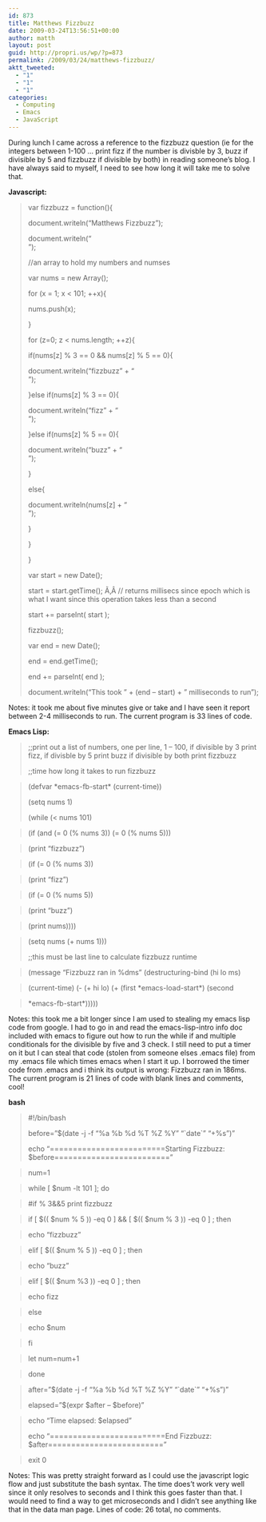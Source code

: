 ```yaml
---
id: 873
title: Matthews Fizzbuzz
date: 2009-03-24T13:56:51+00:00
author: matth
layout: post
guid: http://propri.us/wp/?p=873
permalink: /2009/03/24/matthews-fizzbuzz/
aktt_tweeted:
  - "1"
  - "1"
  - "1"
categories:
  - Computing
  - Emacs
  - JavaScript
---
```

During lunch I came across a reference to the fizzbuzz question (ie for the integers between 1-100 &#8230; print fizz if the number is divisble by 3, buzz if divisible by 5 and fizzbuzz if divisible by both) in reading someone&#8217;s blog. I have always said to myself, I need to see how long it will take me to solve that.

**Javascript:**

> var fizzbuzz = function(){
> 
> document.writeln(&#8220;Matthews Fizzbuzz&#8221;);
> 
> document.writeln(&#8220;<br />&#8221;);
> 
> //an array to hold my numbers and numses
> 
> var nums = new Array();
> 
> for (x = 1; x < 101; ++x){
> 
> nums.push(x);
> 
> }
> 
> for (z=0; z < nums.length; ++z){
> 
> if(nums[z] % 3 == 0 && nums[z] % 5 == 0){
> 
> document.writeln(&#8220;fizzbuzz&#8221; + &#8220;<br />&#8221;);
> 
> }else if(nums[z] % 3 == 0){
> 
> document.writeln(&#8220;fizz&#8221; + &#8220;<br />&#8221;);
> 
> }else if(nums[z] % 5 == 0){
> 
> document.writeln(&#8220;buzz&#8221; + &#8220;<br />&#8221;);
> 
> }
> 
> else{
> 
> document.writeln(nums[z] + &#8220;<br />&#8221;);
> 
> }
> 
> }
> 
> }
> 
> var start = new Date();
> 
> start = start.getTime(); Ã‚Â // returns millisecs since epoch which is what I want since this operation takes less than a second
> 
> start += parseInt( start );
> 
> fizzbuzz();
> 
> var end = new Date();
> 
> end = end.getTime();
> 
> end += parseInt( end );
> 
> document.writeln(&#8220;This took &#8221; + (end &#8211; start) + &#8221; milliseconds to run&#8221;);

Notes: it took me about five minutes give or take and I have seen it report between 2-4 milliseconds to run. The current program is 33 lines of code.

**Emacs Lisp:**

> ;;print out<!--more--> a list of numbers, one per line, 1 &#8211; 100, if divisible by 3 print fizz, if divisble by 5 print buzz if divisible by both print fizzbuzz
> 
> ;;time how long it takes to run fizzbuzz
  
> (defvar \*emacs-fb-start\* (current-time))
> 
> (setq nums 1)
> 
> (while (< nums 101)
  
> (if (and (= 0 (% nums 3)) (= 0 (% nums 5)))
  
> (print &#8220;fizzbuzz&#8221;)
  
> (if (= 0 (% nums 3))
  
> (print &#8220;fizz&#8221;)
  
> (if (= 0 (% nums 5))
  
> (print &#8220;buzz&#8221;)
  
> (print nums))))
  
> (setq nums (+ nums 1)))
> 
> ;;this must be last line to calculate fizzbuzz runtime
  
> (message &#8220;Fizzbuzz ran in %dms&#8221; (destructuring-bind (hi lo ms)
  
> (current-time) (- (+ hi lo) (+ (first \*emacs-load-start\*) (second
  
> \*emacs-fb-start\*)))))

Notes: this took me a bit longer since I am used to stealing my emacs lisp code from google. I had to go in and read the emacs-lisp-intro info doc included with emacs to figure out how to run the while if and multiple conditionals for the divisible by five and 3 check. I still need to put a timer on it but I can steal that code (stolen from someone elses .emacs file) from my .emacs file which times emacs when I start it up. I borrowed the timer code from .emacs and i think its output is wrong: Fizzbuzz ran in 186ms. The current program is 21 lines of code with blank lines and comments, cool!

**bash**

> #!/bin/bash
> 
> before=&#8221;$(date -j -f &#8220;%a %b %d %T %Z %Y&#8221; &#8220;\`date\`&#8221; &#8220;+%s&#8221;)&#8221;
> 
> echo &#8220;=========================Starting Fizzbuzz: $before=========================&#8221;
  
> num=1
  
> while [ $num -lt 101 ]; do
  
> #if % 3&&5 print fizzbuzz
  
> if [ $(( $num % 5 )) -eq 0 ] && [ $(( $num % 3 )) -eq 0 ] ; then
  
> echo &#8220;fizzbuzz&#8221;
  
> elif [ $(( $num % 5 )) -eq 0 ] ; then
  
> echo &#8220;buzz&#8221;
  
> elif [ $(( $num %3 )) -eq 0 ] ; then
  
> echo fizz
  
> else
  
> echo $num
  
> fi
  
> let num=num+1
  
> done
  
> after=&#8221;$(date -j -f &#8220;%a %b %d %T %Z %Y&#8221; &#8220;\`date\`&#8221; &#8220;+%s&#8221;)&#8221;
> 
> elapsed=&#8221;$(expr $after &#8211; $before)&#8221;
  
> echo &#8220;Time elapsed: $elapsed&#8221;
> 
> echo &#8220;=========================End Fizzbuzz: $after=========================&#8221;
  
> exit 0

Notes: This was pretty straight forward as I could use the javascript logic flow and just substitute the bash syntax. The time does&#8217;t work very well since it only resolves to seconds and I think this goes faster than that. I would need to find a way to get microseconds and I didn&#8217;t see anything like that in the data man page. Lines of code: 26 total, no comments.